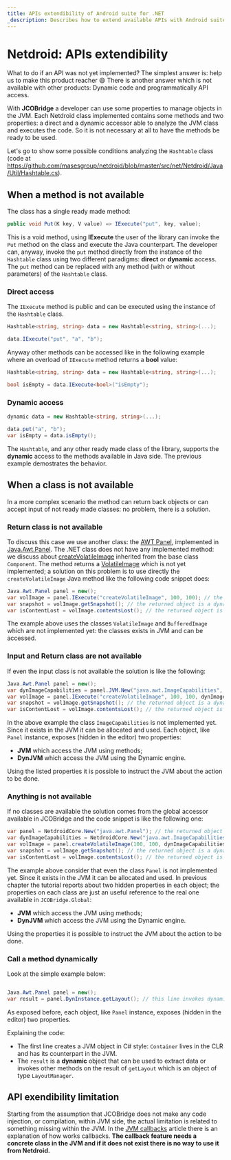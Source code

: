 ```yaml
---
title: APIs extendibility of Android suite for .NET
_description: Describes how to extend available APIs with Android suite for .NET
---
```


# Netdroid: APIs extendibility

What to do if an API was not yet implemented? The simplest answer is: help us to make this product reacher :smile:
There is another answer which is not available with other products: Dynamic code and programmatically API access.

With **JCOBridge** a developer can use some properties to manage objects in the JVM. 
Each Netdroid class implemented contains some methods and two properties: a direct and a dynamic accessor able to analyze the JVM class and executes the code.
So it is not necessary at all to have the methods be ready to be used.

Let's go to show some possible conditions analyzing the `Hashtable` class (code at https://github.com/masesgroup/netdroid/blob/master/src/net/Netdroid/Java/Util/Hashtable.cs).

## When a method is not available

The class has a single ready made method:

```C#
public void Put(K key, V value) => IExecute("put", key, value);
```

This is a void method, using **IExecute** the user of the library can invoke the `Put` method on the class and execute the Java counterpart. 
The developer can, anyway, invoke the `put` method directly from the instance of the `Hashtable` class using two different paradigms: **direct** or **dynamic** access.
The `put` method can be replaced with any method (with or without parameters) of the `Hashtable` class.

### Direct access

The `IExecute` method is public and can be executed using the instance of the `Hashtable` class.

```C#
Hashtable<string, string> data = new Hashtable<string, string>(...);

data.IExecute("put", "a", "b");
```

Anyway other methods can be accessed like in the following example where an overload of `IExecute` method returns a **bool** value:

```C#
Hashtable<string, string> data = new Hashtable<string, string>(...);

bool isEmpty = data.IExecute<bool>("isEmpty");
```

### Dynamic access

```C#
dynamic data = new Hashtable<string, string>(...);

data.put("a", "b");
var isEmpty = data.isEmpty();
```

The `Hashtable`, and any other ready made class of the library, supports the **dynamic** access to the methods available in Java side.
The previous example demostrates the behavior.

## When a class is not available

In a more complex scenario the method can return back objects or can accept input of not ready made classes: no problem, there is a solution.

### Return class is not available

To discuss this case we use another class: the [AWT Panel](https://docs.oracle.com/javase/8/docs/api/java/awt/Panel.html), implemented in [Java.Awt.Panel](https://github.com/masesgroup/netdroid/blob/master/src/net/Netdroid/Java/Awt/Panel.cs).
The .NET class does not have any implemented method: we discuss about [createVolatileImage](https://docs.oracle.com/javase/8/docs/api/java/awt/Component.html#createVolatileImage-int-int-) inherited from the base class `Component`.
The method returns a [VolatileImage](https://docs.oracle.com/javase/8/docs/api/java/awt/image/VolatileImage.html) which is not yet implemented; a solution on this problem is to use directly the `createVolatileImage` Java method like the following code snippet does:

```C#
Java.Awt.Panel panel = new();
var volImage = panel.IExecute("createVolatileImage", 100, 100); // the returned object is a dynamic object which reference the VolatileImage object in Java
var snapshot = volImage.getSnapshot(); // the returned object is a dynamic object reference of the BufferedImage object in Java
var isContentLost = volImage.contentsLost(); // the returned object is a bool representing the Java counterpart

```

The example above uses the classes `VolatileImage` and `BufferedImage` which are not implemented yet: the classes exists in JVM and can be accessed.

### Input and Return class are not available

If even the input class is not available the solution is like the following:

```C#
Java.Awt.Panel panel = new();
var dynImageCapabilities = panel.JVM.New("java.awt.ImageCapabilities", true); // the returned object is a dynamic object which is a reference of the ImageCapabilities object in Java
var volImage = panel.IExecute("createVolatileImage", 100, 100, dynImageCapabilities); // the returned object is a dynamic object which reference the VolatileImage object in Java
var snapshot = volImage.getSnapshot(); // the returned object is a dynamic object reference of the BufferedImage object in Java
var isContentLost = volImage.contentsLost(); // the returned object is a bool representing the Java counterpart

```

In the above example the class `ImageCapabilities` is not implemented yet. Since it exists in the JVM it can be allocated and used.
Each object, like `Panel` instance, exposes (hidden in the editor) two properties:
* **JVM** which access the JVM using methods;
* **DynJVM** which access the JVM using the Dynamic engine.

Using the listed properties it is possible to instruct the JVM about the action to be done.

### Anything is not available

If no classes are available the solution comes from the global accessor available in JCOBridge and the code snippet is like the following one:

```C#
var panel = NetdroidCore.New("java.awt.Panel"); // the returned object is a dynamic object reference of the Panel object in Java
var dynImageCapabilities = NetdroidCore.New("java.awt.ImageCapabilities", true); // the returned object is a dynamic object which is a reference of the ImageCapabilities object in Java
var volImage = panel.createVolatileImage(100, 100, dynImageCapabilities); // the returned object is a dynamic object which reference the VolatileImage object in Java
var snapshot = volImage.getSnapshot(); // the returned object is a dynamic object reference of the BufferedImage object in Java
var isContentLost = volImage.contentsLost(); // the returned object is a bool representing the Java counterpart

```

The example above consider that even the class `Panel` is not implemented yet. Since it exists in the JVM it can be allocated and used.
In previous chapter the tutorial reports about two hidden properties in each object; the properties on each class are just an useful reference to the real one available in `JCOBridge.Global`:
* **JVM** which access the JVM using methods;
* **DynJVM** which access the JVM using the Dynamic engine.

Using the properties it is possible to instruct the JVM about the action to be done.

### Call a method dynamically

Look at the simple example below:

```C#

Java.Awt.Panel panel = new();
var result = panel.DynInstance.getLayout(); // this line invokes dynamically the getLayout method on the instance of the Panel

```

As exposed before, each object, like `Panel` instance, exposes (hidden in the editor) two properties.

Explaining the code:
* The first line creates a JVM object in C# style: `Container` lives in the CLR and has its counterpart in the JVM.
* The `result` is a **dynamic** object that can be used to extract data or invokes other methods on the result of `getLayout` which is an object of type `LayoutManager`.

## API exendibility limitation

Starting from the assumption that JCOBridge does not make any code injection, or compilation, within JVM side, the actual limitation is related to something missing within the JVM.
In the [JVM callbacks](jvm_callbacks.md) article there is an explanation of how works callbacks.
**The callback feature needs a concrete class in the JVM and if it does not exist there is no way to use it from Netdroid.**
